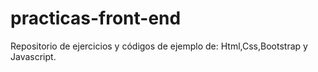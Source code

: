 # practicas-front-end
Repositorio de ejercicios y códigos de ejemplo de: Html,Css,Bootstrap y Javascript. 
